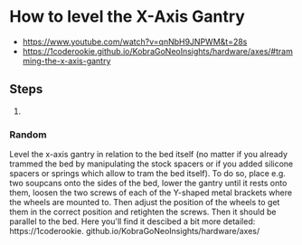 # How to level the X-Axis Gantry
* https://www.youtube.com/watch?v=qnNbH9JNPWM&t=28s
* https://1coderookie.github.io/KobraGoNeoInsights/hardware/axes/#tramming-the-x-axis-gantry

## Steps
1.







### Random
Level the x-axis gantry in relation to the bed itself (no matter if you already
trammed the bed by manipulating the stock spacers or if you added silicone
spacers or springs which allow to tram the bed itself). To do so, place e.g.
two soupcans onto the sides of the bed, lower the gantry until it rests onto
them, loosen the two screws of each of the Y-shaped metal brackets where the
wheels are mounted to. Then adjust the position of the wheels to get them in
the correct position and retighten the screws. Then it should be parallel to
the bed.
Here you'll find it descibed a bit more detailed: https://1coderookie.
github.io/KobraGoNeoInsights/hardware/axes/
